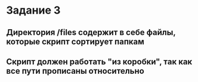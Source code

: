 # Задание 3
## Директория /files содержит в себе файлы, которые скрипт сортирует папкам
## Скрипт должен работать "из коробки", так как все пути прописаны относительно